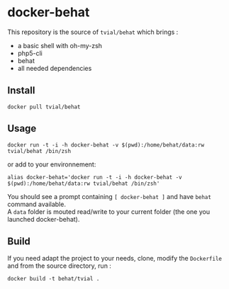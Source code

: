 docker-behat
============

This repository is the source of `tvial/behat` which brings :  
- a basic shell with oh-my-zsh  
- php5-cli  
- behat  
- all needed dependencies  

## Install

    docker pull tvial/behat

## Usage

    docker run -t -i -h docker-behat -v $(pwd):/home/behat/data:rw tvial/behat /bin/zsh

or add to your environnement:  

    alias docker-behat='docker run -t -i -h docker-behat -v $(pwd):/home/behat/data:rw tvial/behat /bin/zsh'

You should see a prompt containing `[ docker-behat ]` and have `behat` command available.  
A `data` folder is mouted read/write to your current folder (the one you launched docker-behat).  

## Build

If you need adapt the project to your needs, clone, modify the `Dockerfile` and from the source directory, run :

    docker build -t behat/tvial .

